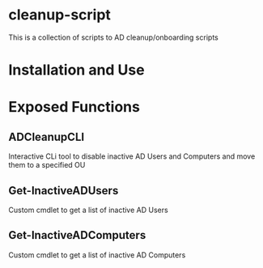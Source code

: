 # cleanup-script

This is a collection of scripts to AD cleanup/onboarding scripts

# Installation and Use

# Exposed Functions

## ADCleanupCLI

Interactive CLi tool to disable inactive AD Users and Computers and move them to a specified OU

## Get-InactiveADUsers

Custom cmdlet to get a list of inactive AD Users

## Get-InactiveADComputers

Custom cmdlet to get a list of inactive AD Computers